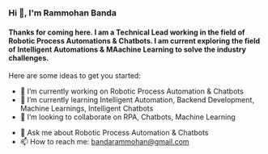 ### Hi 👋, I'm Rammohan Banda
#### Thanks for coming here. I am a Technical Lead working in the field of Robotic Process Automations & Chatbots. I am current exploring the field of Intelligent Automations & MAachine Learning to solve the industry challenges.

<!--
**Rammohan91/Rammohan91** is a ✨ _special_ ✨ repository because its `README.md` (this file) appears on your GitHub profile.
-->
Here are some ideas to get you started:

- 🔭 I’m currently working on Robotic Process Automation & Chatbots
- 🌱 I’m currently learning Intelligent Automation, Backend Development, Machine Learnings, Intelligent Chatbots
- 👯 I’m looking to collaborate on RPA, Chatbots, Machine Learning
<!--- 🤔 I’m looking for help with ...-->
- 💬 Ask me about Robotic Process Automation & Chatbots
- 📫 How to reach me: bandarammohan@gmail.com
<!--- 😄 Pronouns: ...-->
<!--- ⚡ Fun fact: ...-->

